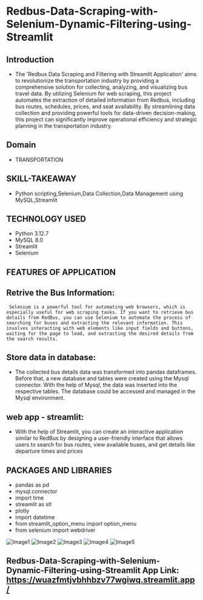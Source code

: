 # Redbus-Data-Scraping-with-Selenium-Dynamic-Filtering-using-Streamlit
## Introduction
* The 'Redbus Data Scraping and Filtering with Streamlit Application' aims to revolutionize the transportation industry by providing a comprehensive solution for collecting, analyzing, and visualizing bus travel data. By utilizing Selenium for web scraping, this project automates the extraction of detailed information from Redbus, including bus routes, schedules, prices, and seat availability. By streamlining data collection and providing powerful tools for data-driven decision-making, this project can significantly improve operational efficiency and strategic planning in the transportation industry.

## Domain 
* TRANSPORTATION

## SKILL-TAKEAWAY
* Python scripting,Selenium,Data Collection,Data Management using MySQL,Streamlit
  
## TECHNOLOGY USED
* Python 3.12.7
* MySQL 8.0
* Streamlit
* Selenium

## FEATURES OF APPLICATION

## Retrive the Bus Information:
     Selenium is a powerful tool for automating web browsers, which is especially useful for web scraping tasks. If you want to retrieve bus details from RedBus, you can use Selenium to automate the process of searching for buses and extracting the relevant information. This involves interacting with web elements like input fields and buttons, waiting for the page to load, and extracting the desired details from the search results.

 ## Store data in database:
   * The collected bus details data was transformed into pandas dataframes. Before that, a new database and tables were created using the Mysql connector. With the help of Mysql, the data was inserted into the respective tables. The database could be accessed and managed in the Mysql environment.

## web app - streamlit:
   * With the help of Streamlit, you can create an interactive application similar to RedBus by designing a user-friendly interface that allows users to search for bus routes, view available buses, and get details like departure times and prices

## PACKAGES AND LIBRARIES
* pandas as pd
* mysql.connector
* import time
* streamlit as slt
* plotly
* import datetime
* from streamlit_option_menu import option_menu
* from selenium import webdriver

![Image1](https://github.com/user-attachments/assets/f79db796-55b2-48ba-968b-3b44379aaf3d)
![Image2](https://github.com/user-attachments/assets/e4abb6f3-ee87-4774-bd1c-002d911bfa9c)
![Image3](https://github.com/user-attachments/assets/6e906380-27ca-4823-8a11-e944431742d1)
![Image4](https://github.com/user-attachments/assets/7d71d8b1-8a28-427e-9f3b-b03ceeaf14df)
![Image5](https://github.com/user-attachments/assets/2dae58e6-6bbe-4734-bd6b-171dae4392b8)

## Redbus-Data-Scraping-with-Selenium-Dynamic-Filtering-using-Streamlit App Link: https://wuazfmtjvbhhbzv77wgiwq.streamlit.app/




